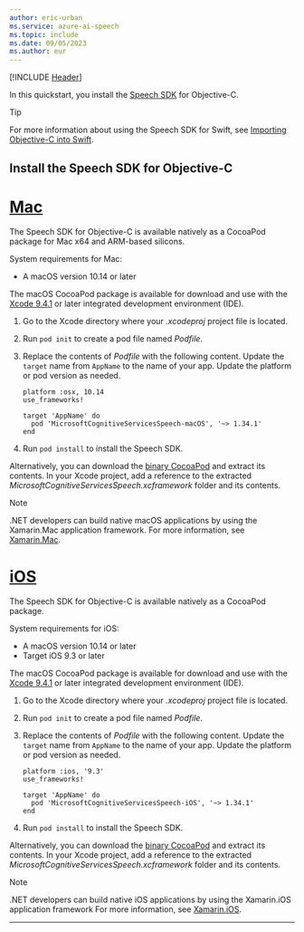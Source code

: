 ```yaml
---
author: eric-urban
ms.service: azure-ai-speech
ms.topic: include
ms.date: 09/05/2023
ms.author: eur
---
```


[!INCLUDE [Header](../../common/objectivec.md)]

In this quickstart, you install the [Speech SDK](~/articles/ai-services/speech-service/speech-sdk.md) for Objective-C.

> [!TIP]
> For more information about using the Speech SDK for Swift, see [Importing Objective-C into Swift](https://developer.apple.com/documentation/swift/imported_c_and_objective-c_apis/importing_objective-c_into_swift).

## Install the Speech SDK for Objective-C


# [Mac](#tab/mac)

The Speech SDK for Objective-C is available natively as a CocoaPod package for Mac x64 and ARM-based silicons.

System requirements for Mac:

- A macOS version 10.14 or later

The macOS CocoaPod package is available for download and use with the [Xcode 9.4.1](https://apps.apple.com/us/app/xcode/id497799835) or later integrated development environment (IDE).

1. Go to the Xcode directory where your *.xcodeproj* project file is located.
1. Run `pod init` to create a pod file named *Podfile*.
1. Replace the contents of *Podfile* with the following content. Update the `target` name from `AppName` to the name of your app. Update the platform or pod version as needed.

   ```objc
   platform :osx, 10.14
   use_frameworks!
    
   target 'AppName' do
     pod 'MicrosoftCognitiveServicesSpeech-macOS', '~> 1.34.1'
   end
   ```

1. Run `pod install` to install the Speech SDK.

Alternatively, you can download the [binary CocoaPod](https://aka.ms/csspeech/macosbinary) and extract its contents. In your Xcode project, add a reference to the extracted *MicrosoftCognitiveServicesSpeech.xcframework* folder and its contents.

> [!NOTE]
> .NET developers can build native macOS applications by using the Xamarin.Mac application framework. For more information, see [Xamarin.Mac](/xamarin/mac/).

# [iOS](#tab/ios)

The Speech SDK for Objective-C is available natively as a CocoaPod package.

System requirements for iOS:

- A macOS version 10.14 or later
- Target iOS 9.3 or later

The macOS CocoaPod package is available for download and use with the [Xcode 9.4.1](https://apps.apple.com/us/app/xcode/id497799835) or later integrated development environment (IDE).

1. Go to the Xcode directory where your *.xcodeproj* project file is located.
1. Run `pod init` to create a pod file named *Podfile*.
1. Replace the contents of *Podfile* with the following content. Update the `target` name from `AppName` to the name of your app. Update the platform or pod version as needed.

    ```objc
    platform :ios, '9.3'
    use_frameworks!
    
    target 'AppName' do
      pod 'MicrosoftCognitiveServicesSpeech-iOS', '~> 1.34.1'
    end
    ```

1. Run `pod install` to install the Speech SDK.

Alternatively, you can download the [binary CocoaPod](https://aka.ms/csspeech/iosbinary) and extract its contents. In your Xcode project, add a reference to the extracted *MicrosoftCognitiveServicesSpeech.xcframework* folder and its contents.

> [!NOTE]
> .NET developers can build native iOS applications by using the Xamarin.iOS application framework For more information, see [Xamarin.iOS](/xamarin/ios/).

---